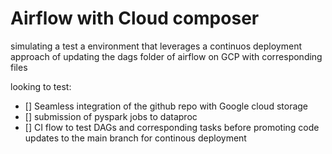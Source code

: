 # Airflow with Cloud composer

simulating a test a environment that leverages a continuos deployment approach of updating the dags folder of airflow on GCP with corresponding files

looking to test:
- [] Seamless integration of the github repo with Google cloud storage
- [] submission of pyspark jobs to dataproc
- [] CI flow to test DAGs and corresponding tasks before promoting code updates to the main branch for continous deployment